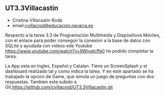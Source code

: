 UT3.3Villacastin
---------------
* Cristina Villacastin Roda 
* email:cvillacrod@educacion.navarra.es

Respecto a la tarea 3.3 de Programación Multimedia y Dispositivos Móviles, con el enlace para poder conseguir la conexion a la base de datos con SQLite 
y ayudada con videos ede Youtube https://www.youtube.com/watch?v=9WiyqIcffe0 he podido completar la tarea.

La App esta en Ingles, Español y Catalan. Tiene un ScreenSplash y el dashboard realizado tal y como indica la tarea.
Y en este apartado se ha trabajado la opcion de Game, que simula un juego de preguntas con dos respuestas.
Tambien esta subido a Git,https://github.com/cvillacrod/UT3.3Villacastin.git
